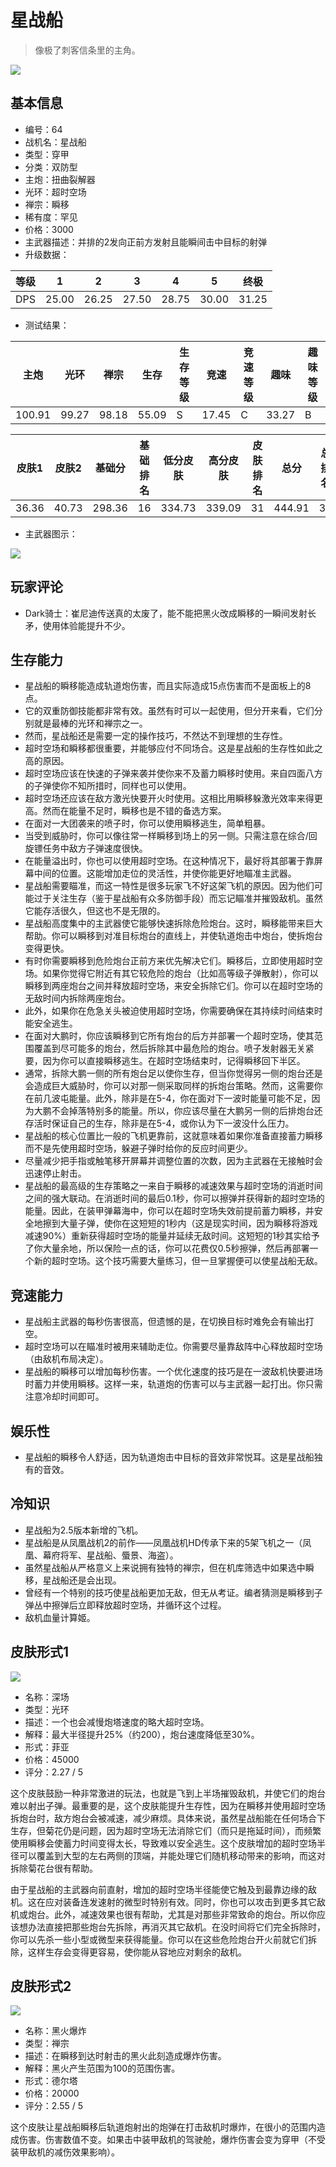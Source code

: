 # 星战船

> 像极了刺客信条里的主角。

<img src="/ships/ship_64.png" style={{zoom:1}}/>

## 基本信息

- 编号：64
- 战机名：星战船
- 类型：穿甲
- 分类：双防型
- 主炮：扭曲裂解器
- 光环：超时空场
- 禅宗：瞬移
- 稀有度：罕见
- 价格：3000
- 主武器描述：并排的2发向正前方发射且能瞬间击中目标的射弹
- 升级数据：

| 等级 | 1 | 2 | 3 | 4 | 5 | 终极 |
|--|--|--|--|--|--|--|
| DPS | 25.00 | 26.25 | 27.50 | 28.75 | 30.00 | 31.25 |

- 测试结果：

| 主炮 | 光环 | 禅宗 | 生存 | 生存等级 | 竞速 | 竞速等级 | 趣味 | 趣味等级 |
|--|--|--|--|--|--|--|--|--|
| 100.91 | 99.27 | 98.18 | 55.09 | S | 17.45 | C | 33.27 | B |

| 皮肤1 | 皮肤2 | 基础分 | 基础排名 | 低分皮肤 | 高分皮肤 | 皮肤排名 | 总分 | 总排名 |
|--|--|--|--|--|--|--|--|--|
| 36.36 | 40.73 | 298.36 | 16 | 334.73 | 339.09 | 31 | 444.91 | 35 |

- 主武器图示：

<img src="/illustration/main_64.gif" style={{zoom:1}}/>

## 玩家评论

- Dark骑士：崔尼迪传送真的太废了，能不能把黑火改成瞬移的一瞬间发射长矛，使用体验能提升不少。

## 生存能力

- 星战船的瞬移能造成轨道炮伤害，而且实际造成15点伤害而不是面板上的8点。
- 它的双重防御技能都非常有效。虽然有时可以一起使用，但分开来看，它们分别就是最棒的光环和禅宗之一。
- 然而，星战船还是需要一定的操作技巧，不然达不到理想的生存性。
- 超时空场和瞬移都很重要，并能够应付不同场合。这是星战船的生存性如此之高的原因。
- 超时空场应该在快速的子弹来袭并使你来不及蓄力瞬移时使用。来自四面八方的子弹使你不知所措时，同样也可以使用。
- 超时空场还应该在敌方激光快要开火时使用。这相比用瞬移躲激光效率来得更高。然而在能量不足时，瞬移也是不错的备选方案。
- 在面对一大团袭来的喷子时，你可以使用瞬移逃生，简单粗暴。
- 当受到威胁时，你可以像往常一样瞬移到场上的另一侧。只需注意在综合/回旋镖任务中敌方子弹速度很快。
- 在能量溢出时，你也可以使用超时空场。在这种情况下，最好将其部署于靠屏幕中间的位置。这能增加走位的灵活性，并使你能更好地瞄准主武器。
- 星战船需要瞄准，而这一特性是很多玩家飞不好这架飞机的原因。因为他们可能过于关注生存（鉴于星战船有众多防御手段）而忘记瞄准并摧毁敌机。虽然它能存活很久，但这也不是无限的。
- 星战船高度集中的主武器使它能够快速拆除危险炮台。这时，瞬移能带来巨大帮助。你可以瞬移到对准目标炮台的直线上，并使轨道炮击中炮台，使拆炮台变得更快。
- 有时你需要瞬移到危险炮台正前方来优先解决它们。瞬移后，立即使用超时空场。如果你觉得它附近有其它较危险的炮台（比如高等级子弹散射），你可以瞬移到两座炮台之间并释放超时空场，来安全拆除它们。你可以在超时空场的无敌时间内拆除两座炮台。
- 此外，如果你在危急关头被迫使用超时空场，你需要确保在其持续时间结束时能安全逃生。
- 在面对大鹏时，你应该瞬移到它所有炮台的后方并部署一个超时空场，使其范围覆盖到尽可能多的炮台，然后拆除其中最危险的炮台。喷子发射器无关紧要，因为你可以直接瞬移逃生。在超时空场结束时，记得瞬移回下半区。
- 通常，拆除大鹏一侧的所有炮台足以使你生存，但当你觉得另一侧的炮台还是会造成巨大威胁时，你可以对那一侧采取同样的拆炮台策略。然而，这需要你在前几波屯能量。此外，除非是在5-4，你在面对下一波时能量可能不足，因为大鹏不会掉落特别多的能量。所以，你应该尽量在大鹏另一侧的后排炮台还存活时保证自己的生存，除非是在5-4，或你认为下一波没什么压力。
- 星战船的核心位置比一般的飞机更靠前，这就意味着如果你准备直接蓄力瞬移而不是先使用超时空场，躲避子弹时给你的反应时间更少。
- 尽量减少把手指或触笔移开屏幕并调整位置的次数，因为主武器在无接触时会迅速停止射击。
- 星战船的最高级的生存策略之一来自于瞬移的减速效果与超时空场的消逝时间之间的强大联动。在消逝时间的最后0.1秒，你可以擦弹并获得新的超时空场的能量。因此，在装甲弹幕海中，你可以在超时空场失效前提前蓄力瞬移，并安全地擦到大量子弹，使你在这短短的1秒内（这是现实时间，因为瞬移将游戏减速90%）重新获得超时空场的能量并延续无敌时间。这短短的1秒其实给予了你大量余地，所以保险一点的话，你可以花费仅0.5秒擦弹，然后再部署一个新的超时空场。这个技巧需要大量练习，但一旦掌握便可以使星战船无敌。

## 竞速能力

- 星战船主武器的每秒伤害很高，但遗憾的是，在切换目标时难免会有输出打空。
- 超时空场可以在瞄准时被用来辅助走位。你需要尽量靠敌阵中心释放超时空场（由敌机布局决定）。
- 星战船的瞬移可以增加每秒伤害。一个优化速度的技巧是在一波敌机快要进场时蓄力并使用瞬移。这样一来，轨道炮的伤害可以与主武器一起打出。你只需注意冷却时间即可。

## 娱乐性

- 星战船的瞬移令人舒适，因为轨道炮击中目标的音效非常悦耳。这是星战船独有的音效。

## 冷知识

- 星战船为2.5版本新增的飞机。
- 星战船是从凤凰战机2的前作——凤凰战机HD传承下来的5架飞机之一（凤凰、幕府将军、星战船、蜃景、海盗）。
- 虽然星战船从严格意义上来说拥有独特的禅宗，但在机库筛选中如果选中瞬移，星战船还是会出现。
- 曾经有一个特别的技巧使星战船更加无敌，但无从考证。编者猜测是瞬移到子弹丛中擦弹后立即释放超时空场，并循环这个过程。
- 敌机血量计算姬。

## 皮肤形式1

<img src="/ships/ship_64_apex_1.png" style={{zoom:1}}/>

- 名称：深场
- 类型：光环
- 描述：一个也会减慢炮塔速度的略大超时空场。
- 解释：最大半径提升25%（约200），炮台速度降低至30%。
- 形式：菲亚
- 价格：45000
- 评分：2.27 / 5

这个皮肤鼓励一种非常激进的玩法，也就是飞到上半场摧毁敌机，并使它们的炮台难以射出子弹。最重要的是，这个皮肤能提升生存性，因为在瞬移并使用超时空场拆炮台时，敌方炮台会被减速，减少麻烦。具体来说，虽然星战船能在任何场合下生存，但菊花仍是问题，因为超时空场无法消除它们（而只是拖延时间），而频繁使用瞬移会使蓄力时间变得太长，导致难以安全逃生。这个皮肤增加的超时空场半径可以覆盖到大型的左右两侧的顶端，并能处理它们随机移动带来的影响，而这对拆除菊花台很有帮助。

由于星战船的主武器向前直射，增加的超时空场半径能使它触及到最靠边缘的敌机。这在应对装备连发速射的微型时特别有效。同时，你也可以攻击到更多其它敌机或炮台。此外，减速效果也很有帮助，尤其是对那些非常致命的炮台。所以你应该想办法直接把那些炮台先拆除，再消灭其它敌机。在没时间将它们完全拆除时，你可以先杀一些小型或微型来获得能量。你可以在这些危险炮台开火前就它们拆除，这样生存会变得更容易，使你能从容地应对剩余的敌机。

## 皮肤形式2

<img src="/ships/ship_64_apex_2.png" style={{zoom:1}}/>

- 名称：黑火爆炸
- 类型：禅宗
- 描述：在瞬移到达时射击的黑火此刻造成爆炸伤害。
- 解释：黑火产生范围为100的范围伤害。
- 形式：德尔塔
- 价格：20000
- 评分：2.55 / 5

这个皮肤让星战船瞬移后轨道炮射出的炮弹在打击敌机时爆炸，在很小的范围内造成伤害。伤害数值不变。如果击中装甲敌机的驾驶舱，爆炸伤害会变为穿甲（不受装甲敌机的减伤效果影响）。
